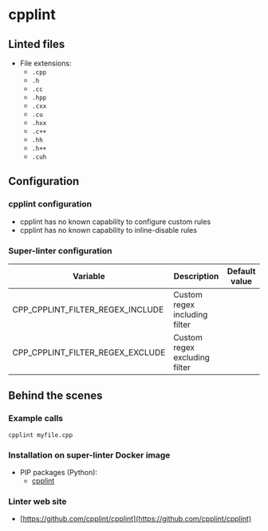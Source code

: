 <!-- markdownlint-disable MD033 MD041 -->
<!-- Generated by .automation/build.py, please do not update manually -->
# cpplint

## Linted files

- File extensions:
  - `.cpp`
  - `.h`
  - `.cc`
  - `.hpp`
  - `.cxx`
  - `.cu`
  - `.hxx`
  - `.c++`
  - `.hh`
  - `.h++`
  - `.cuh`

## Configuration

### cpplint configuration

- cpplint has no known capability to configure custom rules
- cpplint has no known capability to inline-disable rules

### Super-linter configuration

| Variable | Description | Default value |
| ----------------- | -------------- | -------------- |
| CPP_CPPLINT_FILTER_REGEX_INCLUDE | Custom regex including filter |  |
| CPP_CPPLINT_FILTER_REGEX_EXCLUDE | Custom regex excluding filter |  |

## Behind the scenes

### Example calls

```shell
cpplint myfile.cpp
```


### Installation on super-linter Docker image

- PIP packages (Python):
  - [cpplint](https://pypi.org/project/cpplint)

### Linter web site
- [https://github.com/cpplint/cpplint](https://github.com/cpplint/cpplint)

